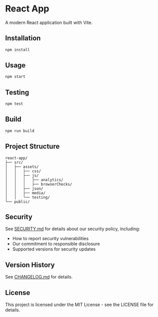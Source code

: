 # React App

A modern React application built with Vite.

## Installation

```bash
npm install
```

## Usage

```bash
npm start
```

## Testing

```bash
npm test
```

## Build

```bash
npm run build
```

## Project Structure

```
react-app/
├── src/
│   ├── assets/
│   │   ├── css/
│   │   ├── js/
│   │   │   ├── analytics/
│   │   │   ├── browserChecks/
│   │   ├── json/
│   │   ├── media/
│   │   └── testing/
└── public/
```

## Security

See [SECURITY.md](SECURITY.md) for details about our security policy, including:
- How to report security vulnerabilities
- Our commitment to responsible disclosure
- Supported versions for security updates

## Version History

See [CHANGELOG.md](CHANGELOG.md) for details.

## License

This project is licensed under the MIT License - see the LICENSE file for details.